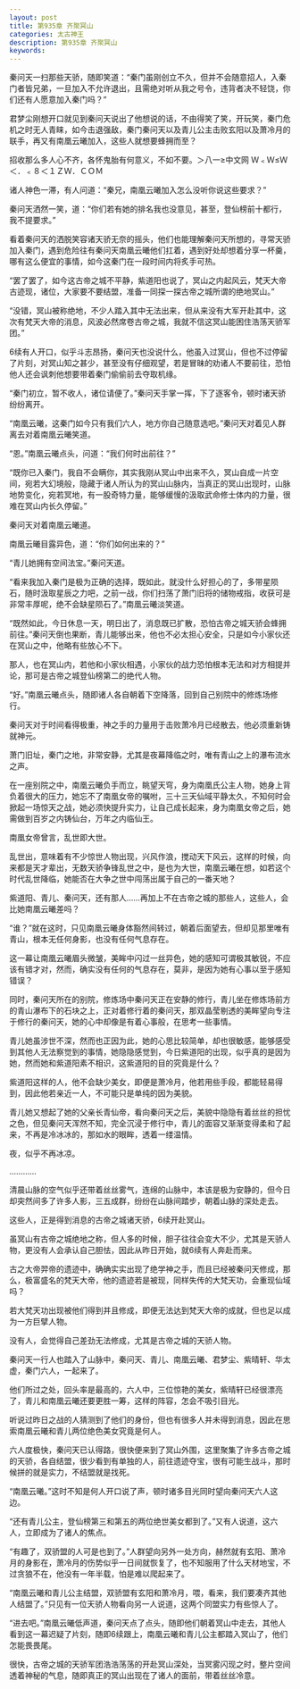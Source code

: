 ```yaml
---
layout: post
title: 第935章 齐聚冥山
categories: 太古神王
description: 第935章 齐聚冥山
keywords:
---
```


秦问天一扫那些天骄，随即笑道：“秦门虽刚创立不久，但并不会随意招人，入秦门者皆兄弟，一旦加入不允许退出，且需绝对听从我之号令，违背者决不轻饶，你们还有人愿意加入秦门吗？”

君梦尘刚想开口就见到秦问天说出了他想说的话，不由得笑了笑，开玩笑，秦门危机之时无人青睐，如今击退强敌，秦门秦问天以及青儿公主击败玄阳以及萧冷月的联手，再又有南凰云曦加入，这些人就想要蜂拥而至？

招收那么多人心不齐，各怀鬼胎有何意义，不如不要。＞八一≥中文网 Ｗ﹤Ｗ≤Ｗ＜．﹤８＜１ＺＷ．ＣＯＭ

诸人神色一滞，有人问道：“秦兄，南凰云曦加入怎么没听你说这些要求？”

秦问天洒然一笑，道：“你们若有她的排名我也没意见，甚至，登仙榜前十都行，我不提要求。”

看着秦问天的洒脱笑容诸天骄无奈的摇头，他们也能理解秦问天所想的，寻常天骄加入秦门，遇到危险往有秦问天南凰云曦他们扛着，遇到好处却想着分享一杯羹，哪有这么便宜的事情，如今这秦门在一段时间内将炙手可热。

“罢了罢了，如今这古帝之城不平静，紫道阳也说了，冥山之内起风云，梵天大帝古迹现，诸位，大家要不要结盟，准备一同探一探古帝之城所谓的绝地冥山。”

“没错，冥山被称绝地，不少人踏入其中无法出来，但从来没有大军开赴其中，这次有梵天大帝的消息，风波必然席卷古帝之城，我就不信这冥山能困住浩荡天骄军团。”

6续有人开口，似乎斗志昂扬，秦问天也没说什么，他虽入过冥山，但也不过停留了片刻，对冥山知之甚少，甚至没有仔细观望，若是冒昧的劝诸人不要前往，恐怕他人还会讽刺他想要带着秦门偷偷前去夺取机缘。

“秦门初立，暂不收人，诸位请便了。”秦问天手掌一挥，下了逐客令，顿时诸天骄纷纷离开。

“南凰云曦，这秦门如今只有我们六人，地方你自己随意选吧。”秦问天对着见人群离去对着南凰云曦笑道。

“恩。”南凰云曦点头，问道：“我们何时出前往？”

“既你已入秦门，我自不会瞒你，其实我刚从冥山中出来不久，冥山自成一片空间，宛若大幻境般，隐藏于诸人所认为的冥山山脉内，当真正的冥山出现时，山脉地势变化，宛若冥地，有一股奇特力量，能够缓慢的汲取武命修士体内的力量，很难在冥山内长久停留。”

秦问天对着南凰云曦道。

南凰云曦目露异色，道：“你们如何出来的？”

“青儿她拥有空间法宝。”秦问天道。

“看来我加入秦门是极为正确的选择，既如此，就没什么好担心的了，多带星陨石，随时汲取星辰之力吧，之前一战，你们扫荡了萧门旧将的储物戒指，收获可是非常丰厚呢，绝不会缺星陨石了。”南凰云曦淡笑道。

“既然如此，今日休息一天，明日出了，消息既已扩散，恐怕古帝之城天骄会蜂拥前往。”秦问天倒也果断，青儿能够出来，他也不必太担心安全，只是如今小家伙还在冥山之中，他略有些放心不下。

那人，也在冥山内，若他和小家伙相遇，小家伙的战力恐怕根本无法和对方相提并论，那可是古帝之城登仙榜第二的绝代人物。

“好。”南凰云曦点头，随即诸人各自朝着下空降落，回到自己别院中的修炼场修行。

秦问天对于时间看得极重，神之手的力量用于击败萧冷月已经散去，他必须重新铸就神元。

萧门旧址，秦门之地，非常安静，尤其是夜幕降临之时，唯有青山之上的瀑布流水之声。

在一座别院之中，南凰云曦负手而立，眺望天穹，身为南凰氏公主人物，她身上背负着很大的压力，她忘不了南凰女帝的嘱咐，三十三天仙域平静太久，不知何时会掀起一场惊天之战，她必须快提升实力，让自己成长起来，身为南凰女帝之后，她需做到百岁之内铸仙台，万年之内临仙王。

南凰女帝曾言，乱世即大世。

乱世出，意味着有不少惊世人物出现，兴风作浪，搅动天下风云，这样的时候，向来都是天才辈出，无数天骄争锋乱世之中，是也为大世，南凰云曦在想，如若这个时代乱世降临，她能否在大争之世中闯荡出属于自己的一番天地？

紫道阳、青儿、秦问天，还有那人……再加上不在古帝之城的那些人，这些人，会比她南凰云曦差吗？

“谁？”就在这时，只见南凰云曦身体豁然间转过，朝着后面望去，但却见那里唯有青山，根本无任何身影，也没有任何气息存在。

这一幕让南凰云曦眉头微皱，美眸中闪过一丝异色，她的感知可谓极其敏锐，不应该有错才对，然而，确实没有任何的气息存在，莫非，是因为她有心事以至于感知错误？

同时，秦问天所在的别院，修炼场中秦问天正在安静的修行，青儿坐在修炼场前方的青山瀑布下的石块之上，正对着修行着的秦问天，那双晶莹剔透的美眸望向专注于修行的秦问天，她的心中却像是有着心事般，在思考一些事情。

青儿她虽涉世不深，然而也正因为此，她的心思比较简单，却也很敏感，能够感受到其他人无法察觉到的事情，她隐隐感觉到，今日紫道阳的出现，似乎真的是因为她，然而她和紫道阳素不相识，这紫道阳的目的究竟是什么？

紫道阳这样的人，他不会缺少美女，即便是萧冷月，他若用些手段，都能轻易得到，因此他若亲近一人，不可能只是单纯的因为美貌。

青儿她又想起了她的父亲长青仙帝，看向秦问天之后，美貌中隐隐有着丝丝的担忧之色，但见秦问天浑然不知，完全沉浸于修行中，青儿的面容又渐渐变得柔和了起来，不再是冷冰冰的，那如水的眼眸，透着一缕温情。

夜，似乎不再冰凉。

…………

清晨山脉的空气似乎还带着丝丝雾气，连绵的山脉中，本该是极为安静的，但今日却突然间多了许多人影，三五成群，纷纷在山脉间踏步，朝着山脉的深处走去。

这些人，正是得到消息的古帝之城诸天骄，6续开赴冥山。

虽冥山有古帝之城绝地之称，但人多的时候，胆子往往会变大不少，尤其是天骄人物，更没有人会承认自己胆怯，因此从昨日开始，就6续有人奔赴而来。

古之大帝羿帝的遗迹中，确确实实出现了绝学神之手，而且已经被秦问天修成，那么，极富盛名的梵天大帝，他的遗迹若是被现，同样失传的大梵天功，会重现仙域吗？

若大梵天功出现被他们得到并且修成，即便无法达到梵天大帝的成就，但也足以成为一方巨擘人物。

没有人，会觉得自己差劲无法修成，尤其是古帝之城的天骄人物。

秦问天一行人也踏入了山脉中，秦问天、青儿、南凰云曦、君梦尘、紫晴轩、华太虚，秦门六人，一起来了。

他们所过之处，回头率是最高的，六人中，三位惊艳的美女，紫晴轩已经很漂亮了，青儿和南凰云曦还要更胜一筹，这样的阵容，怎会不吸引目光。

听说过昨日之战的人猜测到了他们的身份，但也有很多人并未得到消息，因此在思索南凰云曦和青儿两位绝色美女究竟是何人。

六人度极快，秦问天已认得路，很快便来到了冥山外围，这里聚集了许多古帝之城的天骄，各自结盟，很少看到有单独的人，前往遗迹夺宝，很有可能生战斗，那时候拼的就是实力，不结盟就是找死。

“南凰云曦。”这时不知是何人开口说了声，顿时诸多目光同时望向秦问天六人这边。

“还有青儿公主，登仙榜第三和第五的两位绝世美女都到了。”又有人说道，这六人，立即成为了诸人的焦点。

“有趣了，双骄盟的人可是也到了。”人群望向另外一处方向，赫然就有玄阳、萧冷月的身影在，萧冷月的伤势似乎一日间就恢复了，也不知服用了什么天材地宝，不过贪狼不在，他没有一年半载，怕是难以爬起来了。

“南凰云曦和青儿公主结盟，双骄盟有玄阳和萧冷月，喂，看来，我们要凑齐其他人结盟了。”只见有一位天骄人物看向另一人说道，这两个同盟实力有些惊人了。

“进去吧。”南凰云曦低声道，秦问天点了点头，随即他们朝着冥山中走去，其他人看到这一幕迟疑了片刻，随即6续跟上，南凰云曦和青儿公主都踏入冥山了，他们怎能畏畏尾。

很快，古帝之城的天骄军团浩浩荡荡的开赴冥山深处，当冥雾闪现之时，整片空间透着神秘的气息，随即真正的冥山出现在了诸人的面前，带着丝丝冷意。
